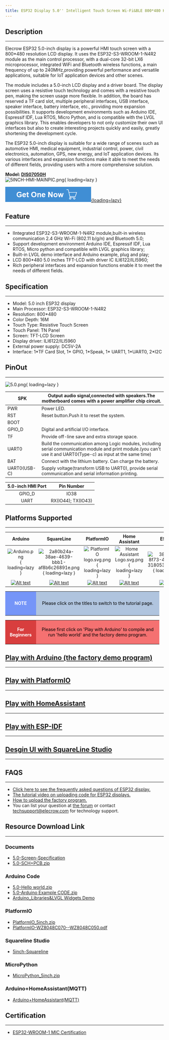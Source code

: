 ```yaml
---
title: ESP32 Display 5.0'' Intelligent Touch Screen Wi-Fi&BLE 800*480 HMI Display
---
```


## Description
-----------

Elecrow ESP32 5.0-inch display is a powerful HMI touch screen with a 800\*480 resolution LCD display. It uses the ESP32-S3-WROOM-1-N4R2 module as the main control processor, with a dual-core 32-bit LX6 microprocessor, integrated WiFi and Bluetooth wireless functions, a main frequency of up to 240MHz,providing powerful performance and versatile applications, suitable for IoT application devices and other scenes.

The module includes a 5.0-inch LCD display and a driver board. The display screen uses a resistive touch technology and comes with a resistive touch pen, making the screen usage more flexible. In addition, the board has reserved a TF card slot, multiple peripheral interfaces, USB interface, speaker interface, battery interface, etc., providing more expansion possibilities. It supports development environments such as Arduino IDE, Espressif IDF, Lua RTOS, Micro Python, and is compatible with the LVGL graphics library. This enables developers to not only customize their own UI interfaces but also to create interesting projects quickly and easily, greatly shortening the development cycle.

The ESP32 5.0-inch display is suitable for a wide range of scenes such as automotive HMI, medical equipment, industrial control, power, civil electronics, automation, GPS, new energy, and IoT application devices. Its various interfaces and expansion functions make it able to meet the needs of different fields, providing users with a more comprehensive solution.

**Model: [DIS07050H](https://www.elecrow.com/esp32-display-5-inch-hmi-display-rgb-tft-lcd-touch-screen-support-lvgl.html)**   
![5INCH-HMI-MAINPIC.png](https://wiki.elecrow.com/images/thumb/0/0e/5INCH-HMI-MAINPIC.png/400px-5INCH-HMI-MAINPIC.png){ loading=lazy }

[![Alt text](./assets/images/Get_one_now.png){loading=lazy}](https://www.elecrow.com/esp32-display-5-inch-hmi-display-rgb-tft-lcd-touch-screen-support-lvgl.html "Title text")

## Feature
-------

- lIntegrated ESP32-S3-WROOM-1-N4R2 module,built-in wireless communication 2.4 GHz Wi-Fi (802.11 b/g/n) and Bluetooth 5.0;
- Support development environment Arduino IDE, Espressif IDF, Lua RTOS, Micro python and compatible with LVGL graphics library;
- Built-in LVGL demo interface and Arduino example, plug and play;
- LCD 800\*480 5.0 inches TFT-LCD with driver IC ILI6122/ILI5960;
- Rich peripheral interfaces and expansion functions enable it to meet the needs of different fields.

## Specification
-------------

- Model: 5.0 inch ESP32 display
- Main Processor: ESP32-S3-WROOM-1-N4R2
- Resolution: 800\*480
- Color Depth: 16M
- Touch Type: Resistive Touch Screen
- Touch Panel: TN Panel
- Screen: TFT-LCD Screen
- Display driver: ILI6122/ILI5960
- External power supply: DC5V-2A
- Interface: 1\*TF Card Slot, 1\* GPIO, 1\*Speak, 1\* UART1, 1\*UART0, 2\*I2C

## PinOut
------

![5.0.png](https://wiki.elecrow.com/images/thumb/9/9a/5.0.png/600px-5.0.png){ loading=lazy }

| SPK | Output audio signal,connected with speakers.The motherboard comes with a power amplifier chip circuit. |
|---|---|
| PWR | Power LED. |
| RST | Reset button.Push it to reset the system. |
| BOOT |  |
| GPIO\_D | Digital and artificial I/O interface. |
| TF | Provide off-line save and extra storage space. |
| UART0 | Build the communication among Logic modules, including serial communication module and print module.(you can't use it and UART0(Type-c) as input at the same time) |
| BAT | Connect with the lithium battery. Can charge the battery. |
| UART0(USB-C) | Supply voltage(transform USB to UART0), provide serial communication and serial information printing. |

| **5.0-inch HMI Port** | **Pin Number** |
|:-:|:-:|
| GPIO\_D | IO38 |
| UART | RX(IO44); TX(IO43) |

## Platforms Supported
-------------------

| **Arduino** | **SquareLine** | **PlatformIO** | **Home Assistant** | **ESP-IDF** | **MicroPython** |
|:-:|:-:|:-:|:-:|:-:|:-:|
| ![Arduino.png](https://wiki.elecrow.com/images/thumb/6/63/Arduino.png/150px-Arduino.png){ loading=lazy } | ![2a80b24a-38ae-4639-bbb1-af8b6c26891e.png](https://wiki.elecrow.com/images/thumb/9/9b/2a80b24a-38ae-4639-bbb1-af8b6c26891e.png/150px-2a80b24a-38ae-4639-bbb1-af8b6c26891e.png){ loading=lazy } | ![PlatformIO logo.svg.png](https://wiki.elecrow.com/images/thumb/8/82/PlatformIO_logo.svg.png/150px-PlatformIO_logo.svg.png){ loading=lazy } | ![Home Assistant Logo.svg.png](https://wiki.elecrow.com/images/thumb/0/08/Home_Assistant_Logo.svg.png/150px-Home_Assistant_Logo.svg.png){ loading=lazy } | ![38b1d992-8f73-42bb-a922-318053d9042a.png](https://wiki.elecrow.com/images/thumb/5/5c/38b1d992-8f73-42bb-a922-318053d9042a.png/150px-38b1d992-8f73-42bb-a922-318053d9042a.png){ loading=lazy } | ![MicroPython new logo.svg.png](https://wiki.elecrow.com/images/thumb/c/c9/MicroPython_new_logo.svg.png/150px-MicroPython_new_logo.svg.png){ loading=lazy } |
| [![Alt text](https://wiki.elecrow.com/images/thumb/9/93/GetStarted.png/150px-GetStarted.png)](./ESP32_Display_5.0-inch_HMI_Arduino_Tutorial.md "Title text") | [![Alt text](https://wiki.elecrow.com/images/thumb/9/93/GetStarted.png/150px-GetStarted.png)](https://www.youtube.com/watch?v=TcWvxw61U_w "Title text") | [![Alt text](https://wiki.elecrow.com/images/thumb/9/93/GetStarted.png/150px-GetStarted.png)](https://www.elecrow.com/wiki/images/0/0e/Tutoria-PlatformIO-DIS07050H.p "Title text") | [![Alt text](https://wiki.elecrow.com/images/thumb/9/93/GetStarted.png/150px-GetStarted.png)](https://www.elecrow.com/download/product/ESP32_Display/5.0inch/HomeAssistant_5.0.zip "Title text") | [![Alt text](https://wiki.elecrow.com/images/thumb/9/93/GetStarted.png/150px-GetStarted.png)](https://www.elecrow.com/download/product/ESP32_Display/5.0inch/ESP-IDF_5.0.zip "Title text") | [![Alt text](https://wiki.elecrow.com/images/thumb/9/93/GetStarted.png/150px-GetStarted.png)](https://wiki.elecrow.com/images/e/e7/MicroPython_5inch.zip "Title text") |

<table>
    <tbody>
        <tr>
            <td style="text-align: center;height:5em;width:6em;background:#7595F8;color:white"><b>NOTE</b></td>
            <td style="text-align: center;background:#B0C4DE;color:black;width:27em">Please click on the titles to switch to the tutorial page.</td>
        </tr>
    </tbody>
</table>

<table>
    <tbody>
        <tr>
            <td style="text-align: center;height:5em;width:6em;background:#D83E3E;color:white"><b>For Beginners</b></td>
            <td style="text-align: center;background:#F57171;color:black;width:27em">Please first click on 'Play with Arduino' to compile and run 'hello world' and the factory demo program.</td>
        </tr>
    </tbody>
</table>

## [Play with Arduino (the factory demo program)](./ESP32_Display_5.0-inch_HMI_Arduino_Tutorial.md)
----------------------------------------------------------------------------------------------------------------------------------------

## [Play with PlatformIO](https://www.elecrow.com/wiki/images/0/0e/Tutoria-PlatformIO-DIS07050H.pdf)
-------------------------------------------------------------------------------------------------

## [Play with HomeAssistant](https://www.elecrow.com/download/product/ESP32_Display/5.0inch/HomeAssistant_5.0.zip)
---------------------------------------------------------------------------------------------------------------

## [Play with ESP-IDF](https://www.elecrow.com/download/product/ESP32_Display/5.0inch/ESP-IDF_5.0.zip)
---------------------------------------------------------------------------------------------------

## [Desgin UI with SquareLine Studio](https://www.youtube.com/watch?v=TcWvxw61U_w)
-------------------------------------------------------------------------------

## FAQS
----

- [Click here to see the frequently asked questions of ESP32 display.](https://forum.elecrow.com/discussion/492/esp-terminal-esp32-hmi-display-faqs)
- [The tutorial video on uploading code for ESP32 displays.](https://www.youtube.com/watch?v=iKJesBu_cg4)
- [How to upload the factory program.](https://forum.elecrow.com/discussion/495/how-to-upload-the-esp32-display-factory-program-by-arduino-ide)
- You can list your question at [the forum](https://forum.elecrow.com/) or contact techsupport@elecrow.com for technology support.

## Resource Download Link
----------------------

### **Documents**

- [5.0-Screen-Specification](https://www.elecrow.com/wiki/images/2/29/LI050M331Y_SPEC.pdf)
- [5.0-SCH+PCB.zip](https://wiki.elecrow.com/images/6/60/DIS07050H-SCH%2BPCB.zip)

### **Arduino Code**

- [5.0-Hello world.zip](https://wiki.elecrow.com/images/3/35/LvglWidgets-5.0-helloworld.zip)
- [5.0-Arduino Example CODE.zip](https://www.elecrow.com/wiki/images/8/81/5.0-WIKI%E7%A8%8B%E5%BA%8F.zip)
- [Arduino\_Libraries&amp;LVGL Widgets Demo](https://www.elecrow.com/download/product/ESP32_Display/5.0inch/Arduino_5inch.zip)

### **PlatformIO**

- [PlatformIO\_5inch.zip](https://www.elecrow.com/download/product/ESP32_Display/5.0inch/PlatformIO_5inch.zip)
- [PlatformIO-WZ8048C070--WZ8048C050.pdf](https://www.elecrow.com/wiki/images/a/a8/PlatformIO-WZ8048C070--WZ8048C050.pdf)

### **Squareline Studio**

- [5inch-Squareline](https://github.com/Elecrow-RD/esp32-display/tree/master/5.0/3%E3%80%81arduino/5.0-inch_Squareline_Demo)

### **MicroPython**

- [MicroPython\_5inch.zip](https://wiki.elecrow.com/images/e/e7/MicroPython_5inch.zip)

### **Arduino+HomeAssistant(MQTT)** 

- [Arduino+HomeAssistant(MQTT)](https://www.elecrow.com/download/product/ESP32_Display/5.0inch/HomeAssistant_5.0.zip)

## Certification
-----

- [ESP32-WROOM-1 MIC Certification](https://wiki.elecrow.com/images/3/3f/ESP32-S3-WROOM-1_MIC_Certification.pdf)
